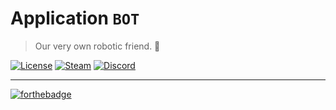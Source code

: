 # Application `BOT`
> Our very own robotic friend. 🤖

[![License](https://img.shields.io/github/license/dst-academy/application-discord-bot.svg?style=flat-square)](https://github.com/dst-academy/application-discord-bot/blob/master/LICENSE.md)
[![Steam](https://img.shields.io/badge/steam-join-1b2838.svg)](https://d3a7.link/steam)
[![Discord](https://discordapp.com/api/guilds/215170368959283200/embed.png)](https://d3a7.link/discord)

---

[![forthebadge](http://forthebadge.com/images/badges/built-with-love.svg)](https://forthebadge.com)

